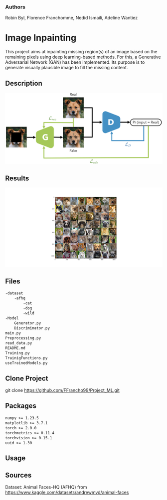 ### Authors
Robin Byl,
Florence Franchomme,
Nedid Ismaili,
Adeline Wantiez

# Image Inpainting
This project aims at inpainting missing region(s) of an image based on the remaining pixels using deep learning-based methods. 
For this, a Generative Adversarial Network (GAN) has been implemented. 
Its purpose is to generate visually plausible image to fill the missing content.

## Description
![alt-text](Results/General_architecture.png "Architecture")
## Results

![alt-text](Results/ResultsExample.png "Results")

## Files
    -dataset
        -afhq
            -cat
            -dog
            -wild
    -Model
        Generator.py
        Discriminator.py
    main.py
    Preprocessing.py
    read_data.py
    README.md
    Training.py
    TrainigFunctions.py
    useTrainedModels.py

## Clone Project

git clone https://github.com/FFrancho99/Project_ML.git

## Packages

    numpy >= 1.23.5
    matplotlib >= 3.7.1
    torch >= 2.0.0
    torchmetrics >= 0.11.4
    torchvision >= 0.15.1
    uuid >= 1.30

## Usage


## Sources
Dataset: Animal Faces-HQ (AFHQ) from https://www.kaggle.com/datasets/andrewmvd/animal-faces
    
